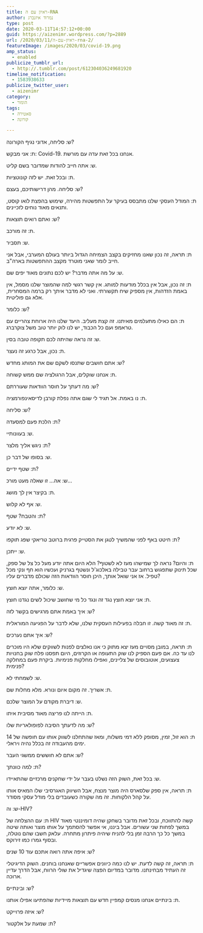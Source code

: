 ```yaml
---
title: ראיון עם ה-RNA
author: נמרוד איזנברג
type: post
date: 2020-03-11T14:57:12+00:00
guid: https://aizenimr.wordpress.com/?p=2889
url: /2020/03/11/ראיון-עם-ה-rna-2/
featureImage: /images/2020/03/covid-19.png
amp_status:
  - enabled
publicize_tumblr_url:
  - http://.tumblr.com/post/612304036249681920
timeline_notification:
  - 1583938633
publicize_twitter_user:
  - aizenimr
category:
  - הומור
tags:
  - סאטירה
  - קורונה

---
```

<span lang="en-US">ש: </span><span lang="he-IL">סליחה</span><span lang="en-US">, </span><span lang="he-IL">אדוני נגיף הקורונה</span><span lang="en-US">?</span>

<span lang="en-US">ת: </span><span lang="he-IL">אני מבקש</span><span lang="en-US">: Covid-19. </span><span lang="he-IL">אנחנו בכל זאת עדה עם מורשת</span><span lang="en-US">.</span>

<span lang="en-US">ש: אתה חייב להודות שמדובר בשם קליט.</span><span lang="en-US"><br /> </span>

<span lang="en-US">ת: ובכל זאת. יש לזה קונוטציות.<br /> </span>

ש: סליחה. מהן דרישותיכם, בעצם?

ת: המודל העסקי שלנו מתבסס בעיקר על התפשטות מהירה, שימוש בהפצת לואו קוסט, ותנאים מאוד נוחים לזכיינים.

ש: ואתם רואים תוצאות?

ת: זה מורכב.

ש: תסביר.

ת: תראה, זה נכון שאנו מחזיקים בקצב הצמיחה הגדול ביותר בעולם המערבי, אבל אני חייב לומר שאני מוטרד מקצב ההתפשטות בארה"ב.

ש: על מה אתה מדבר? יש לכם נתונים מאוד יפים שם.

ת: זה נכון, אבל אין בכלל מודעות למותג. אין קשר רגשי למה שהמוצר שלנו מסמל, אין באמת הזדהות, אין מספיק שיח תקשורתי. ואני לא מדבר איתך רק ברמה המסחרית, אלא גם פוליטית.

ש: כלומר?

ת: הם כאילו מתעלמים מאיתנו. זה קצת מעליב. היעד שלנו היה ארוחת צהריים עם טראמפ ועם כל הכבוד, יש לנו לוק יותר טוב משל צוקרברג.

ש: זה נראה שהיתה לכם תקופה טובה בסין.

ת: נכון, אבל כרגע זה נעצר.

ש: אתם חושבים שתנסו לשקם שם את המותג מחדש?

ת: אנחנו שוקלים, אבל הרגולציה שם ממש קשוחה.

ש: מה דעתך על חוסר הוודאות שעוררתם?

ת: נו באמת. אל תגיד לי שגם אתה נפלת קורבן לדיסאינפורמציה.

ש: סליחה?

ת: הלכת פעם למסעדה?

ש: בעוונותיי.

ת: ניגש אליך מלצר?

ש: בסופו של דבר כן.

ת: שטף ידיים?

ש: אה&#8230; זו שאלה מעט מורכ&#8230;

ת: בקיצר אין לך מושג.

ש: אף לא קלוש.

ת: והטבח? שטף?

ש: לא יודע.

ת: חיטט באף לפני שהמשיך לטגן את הסטייק פרגית ברוטב טריאקי שפג תוקפו?

ש: ייתכן.

ת: והיום? נראה לך שמישהו מעז לא לשטוף? הלא היום אתה יודע מעל כל צל של ספק, שכל תינוק שתפגוש ברחוב עבר טבילה באלכוג'ל ונשטף בגרניק ועכשיו הוא חף ונקי מכל טפיל. אז אני שואל אותך, היכן חוסר הוודאות הזה שכולם מדברים עליו?

ש: כלומר, אתה יוצא חוצץ.

ת: אני יוצא חוצץ נגד זה ונגד כל מי שחושב שיכול לשים נגדנו חוצץ.

ש: איך באמת אתם מרגישים בקשר לזה?

ת: זה מאוד קשה. זו חבלה בפעילות העסקית שלנו, שלא לדבר על הפגיעה המוראלית.

ש: איך אתם נערכים?

ת: תראה, במובן מסויים מעז יצא מתוק כי אנו נאלצים לפנות לשווקים שלא היו מוכרים לנו עד כה. אם פעם הספיק לנו שוק התעופה או הקרוזים, היום תפסנו פלח שוק בחנויות צעצועים, אוטובוסים של צליינים, ואפילו מחלקות פנימיות. ביקרת פעם במחלקה פנימית?

ש: לשמחתי לא.

ת: אשריך. זה מקום איום ונורא. מלא מחלות שם.

ש: דיברת מקודם על המוצר שלכם.

ת: הייתה לנו פריצה מאוד מסיבית איתו.

ש: מה לדעתך הסיבה לפופולאריות שלו?

ת: הוא זול, זמין, מסופק ללא דמי משלוח, ומאז שהתחלנו לשווק אותו עם חופשה של 14 ימים מהעבודה זה בכלל נהיה ויראלי.

ש: אתם לא חוששים ממשגי העבר?

ת: למה כוונתך?

ש: בכל זאת, השוק הזה נשלט בעבר על ידי שחקנים מרכזיים שהתאיידו.

ת: תראה, אין ספק שלסארס היה מוצר מנצח, אבל השיווק האגרסיבי שלו המאיס אותו על קהל הלקוחות. זה מה שקורה כשעובדים בלי מודל עסקי מסודר.

ש: וה-HIV?

ת: עם ההצלחה של HIV קשה להתווכח, ובכל זאת מדובר בשחקן שהיה דומיננטי מאוד במשך לפחות שני עשורים. אבל ביננו, אי אפשר להסתמך על אותו מוצר ואותה שיטה במשך כל כך הרבה זמן בלי להניח שיהיה פיתרון מתחרה. עלאק חשבו שהם נוטלה, ובסוף גמרו כמו זירוקס.

ש: איפה אתה רואה אתכם עוד 10 שנים?

ת: תראה, זה קשה לדעת. יש לנו כמה כיוונים אפשריים שאנחנו בוחנים. השוק הדיגיטלי זה העתיד מבחינתנו. מדובר במדיום הפצה שיגדיל את שולי הרווח, אבל הדרך עדיין ארוכה.

ש: ובינתיים?

ת: בינתיים אנחנו מנסים קמפיין חדש עם תוצאות מיידיות שהפתיעו אפילו אותנו.

ש: איזה פרוייקט?

ת: שמעת על אלקטור?